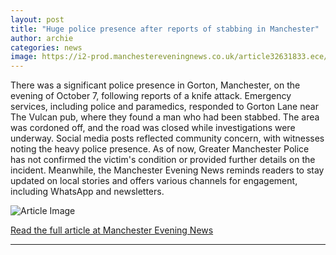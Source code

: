 ```yaml
---
layout: post
title: "Huge police presence after reports of stabbing in Manchester"
author: archie
categories: news
image: https://i2-prod.manchestereveningnews.co.uk/article32631833.ece/ALTERNATES/s1200/1_JH_MEN_071025_GORTONJPG.jpg
---
```

There was a significant police presence in Gorton, Manchester, on the evening of October 7, following reports of a knife attack. Emergency services, including police and paramedics, responded to Gorton Lane near The Vulcan pub, where they found a man who had been stabbed. The area was cordoned off, and the road was closed while investigations were underway. Social media posts reflected community concern, with witnesses noting the heavy police presence. As of now, Greater Manchester Police has not confirmed the victim's condition or provided further details on the incident. Meanwhile, the Manchester Evening News reminds readers to stay updated on local stories and offers various channels for engagement, including WhatsApp and newsletters.

![Article Image](https://i2-prod.manchestereveningnews.co.uk/article32631833.ece/ALTERNATES/s1200/1_JH_MEN_071025_GORTONJPG.jpg)

[Read the full article at Manchester Evening News](https://www.manchestereveningnews.co.uk/news/greater-manchester-news/huge-police-presence-after-reports-32631835)

---
